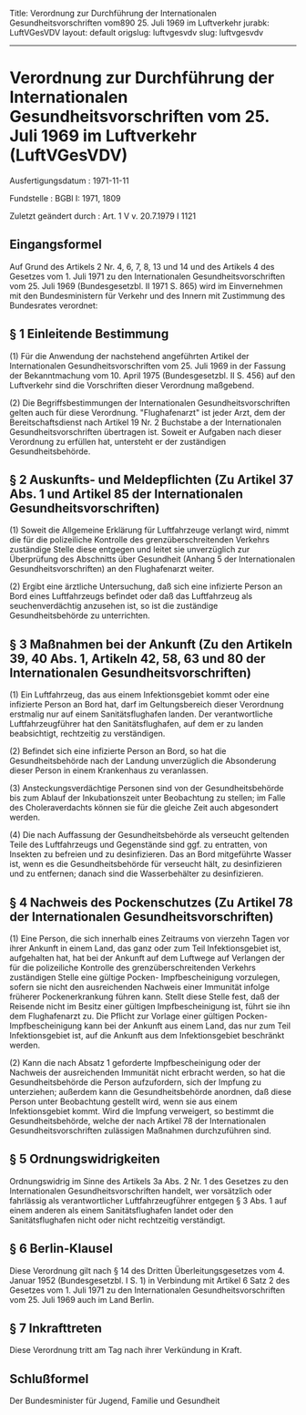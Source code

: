 Title: Verordnung zur Durchführung der Internationalen Gesundheitsvorschriften vom890
  25. Juli 1969 im Luftverkehr
jurabk: LuftVGesVDV
layout: default
origslug: luftvgesvdv
slug: luftvgesvdv

---

# Verordnung zur Durchführung der Internationalen Gesundheitsvorschriften vom 25. Juli 1969 im Luftverkehr (LuftVGesVDV)

Ausfertigungsdatum
:   1971-11-11

Fundstelle
:   BGBl I: 1971, 1809

Zuletzt geändert durch
:   Art. 1 V v. 20.7.1979 I 1121


## Eingangsformel

Auf Grund des Artikels 2 Nr. 4, 6, 7, 8, 13 und 14 und des Artikels 4
des Gesetzes vom 1. Juli 1971 zu den Internationalen
Gesundheitsvorschriften vom 25. Juli 1969 (Bundesgesetzbl. II 1971 S.
865) wird im Einvernehmen mit den Bundesministern für Verkehr und des
Innern mit Zustimmung des Bundesrates verordnet:


## § 1 Einleitende Bestimmung

(1) Für die Anwendung der nachstehend angeführten Artikel der
Internationalen Gesundheitsvorschriften vom 25. Juli 1969 in der
Fassung der Bekanntmachung vom 10. April 1975 (Bundesgesetzbl. II S.
456) auf den Luftverkehr sind die Vorschriften dieser Verordnung
maßgebend.

(2) Die Begriffsbestimmungen der Internationalen
Gesundheitsvorschriften gelten auch für diese Verordnung.
"Flughafenarzt" ist jeder Arzt, dem der Bereitschaftsdienst nach
Artikel 19 Nr. 2 Buchstabe a der Internationalen
Gesundheitsvorschriften übertragen ist. Soweit er Aufgaben nach dieser
Verordnung zu erfüllen hat, untersteht er der zuständigen
Gesundheitsbehörde.


## § 2 Auskunfts- und Meldepflichten (Zu Artikel 37 Abs. 1 und Artikel 85 der Internationalen Gesundheitsvorschriften)

(1) Soweit die Allgemeine Erklärung für Luftfahrzeuge verlangt wird,
nimmt die für die polizeiliche Kontrolle des grenzüberschreitenden
Verkehrs zuständige Stelle diese entgegen und leitet sie unverzüglich
zur Überprüfung des Abschnitts über Gesundheit (Anhang 5 der
Internationalen Gesundheitsvorschriften) an den Flughafenarzt weiter.

(2) Ergibt eine ärztliche Untersuchung, daß sich eine infizierte
Person an Bord eines Luftfahrzeugs befindet oder daß das Luftfahrzeug
als seuchenverdächtig anzusehen ist, so ist die zuständige
Gesundheitsbehörde zu unterrichten.


## § 3 Maßnahmen bei der Ankunft (Zu den Artikeln 39, 40 Abs. 1, Artikeln 42, 58, 63 und 80 der Internationalen Gesundheitsvorschriften)

(1) Ein Luftfahrzeug, das aus einem Infektionsgebiet kommt oder eine
infizierte Person an Bord hat, darf im Geltungsbereich dieser
Verordnung erstmalig nur auf einem Sanitätsflughafen landen. Der
verantwortliche Luftfahrzeugführer hat den Sanitätsflughafen, auf dem
er zu landen beabsichtigt, rechtzeitig zu verständigen.

(2) Befindet sich eine infizierte Person an Bord, so hat die
Gesundheitsbehörde nach der Landung unverzüglich die Absonderung
dieser Person in einem Krankenhaus zu veranlassen.

(3) Ansteckungsverdächtige Personen sind von der Gesundheitsbehörde
bis zum Ablauf der Inkubationszeit unter Beobachtung zu stellen; im
Falle des Choleraverdachts können sie für die gleiche Zeit auch
abgesondert werden.

(4) Die nach Auffassung der Gesundheitsbehörde als verseucht geltenden
Teile des Luftfahrzeugs und Gegenstände sind ggf. zu entratten, von
Insekten zu befreien und zu desinfizieren. Das an Bord mitgeführte
Wasser ist, wenn es die Gesundheitsbehörde für verseucht hält, zu
desinfizieren und zu entfernen; danach sind die Wasserbehälter zu
desinfizieren.


## § 4 Nachweis des Pockenschutzes (Zu Artikel 78 der Internationalen Gesundheitsvorschriften)

(1) Eine Person, die sich innerhalb eines Zeitraums von vierzehn Tagen
vor ihrer Ankunft in einem Land, das ganz oder zum Teil
Infektionsgebiet ist, aufgehalten hat, hat bei der Ankunft auf dem
Luftwege auf Verlangen der für die polizeiliche Kontrolle des
grenzüberschreitenden Verkehrs zuständigen Stelle eine gültige Pocken-
Impfbescheinigung vorzulegen, sofern sie nicht den ausreichenden
Nachweis einer Immunität infolge früherer Pockenerkrankung führen
kann. Stellt diese Stelle fest, daß der Reisende nicht im Besitz einer
gültigen Impfbescheinigung ist, führt sie ihn dem Flughafenarzt zu.
Die Pflicht zur Vorlage einer gültigen Pocken-Impfbescheinigung kann
bei der Ankunft aus einem Land, das nur zum Teil Infektionsgebiet ist,
auf die Ankunft aus dem Infektionsgebiet beschränkt werden.

(2) Kann die nach Absatz 1 geforderte Impfbescheinigung oder der
Nachweis der ausreichenden Immunität nicht erbracht werden, so hat die
Gesundheitsbehörde die Person aufzufordern, sich der Impfung zu
unterziehen; außerdem kann die Gesundheitsbehörde anordnen, daß diese
Person unter Beobachtung gestellt wird, wenn sie aus einem
Infektionsgebiet kommt. Wird die Impfung verweigert, so bestimmt die
Gesundheitsbehörde, welche der nach Artikel 78 der Internationalen
Gesundheitsvorschriften zulässigen Maßnahmen durchzuführen sind.


## § 5 Ordnungswidrigkeiten

Ordnungswidrig im Sinne des Artikels 3a Abs. 2 Nr. 1 des Gesetzes zu
den Internationalen Gesundheitsvorschriften handelt, wer vorsätzlich
oder fahrlässig als verantwortlicher Luftfahrzeugführer entgegen § 3
Abs. 1 auf einem anderen als einem Sanitätsflughafen landet oder den
Sanitätsflughafen nicht oder nicht rechtzeitig verständigt.


## § 6 Berlin-Klausel

Diese Verordnung gilt nach § 14 des Dritten Überleitungsgesetzes vom
4\. Januar 1952 (Bundesgesetzbl. I S. 1) in Verbindung mit Artikel 6
Satz 2 des Gesetzes vom 1. Juli 1971 zu den Internationalen
Gesundheitsvorschriften vom 25. Juli 1969 auch im Land Berlin.


## § 7 Inkrafttreten

Diese Verordnung tritt am Tag nach ihrer Verkündung in Kraft.


## Schlußformel

Der Bundesminister für Jugend, Familie und Gesundheit

